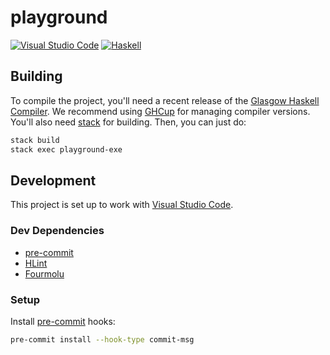 # playground

[![Visual Studio Code](https://img.shields.io/badge/vscode-%23007ACC?logo=visualstudiocode)](https://code.visualstudio.com/)
[![Haskell](https://img.shields.io/badge/haskell-%235D4F85?logo=haskell)](https://www.haskell.org/)

## Building

To compile the project, you'll need a recent release of the [Glasgow Haskell Compiler](https://www.haskell.org/ghc/).
We recommend using [GHCup](https://www.haskell.org/ghcup/) for managing compiler versions. You'll also need
[stack](https://docs.haskellstack.org/en/stable/) for building. Then, you can just do:

```sh
stack build
stack exec playground-exe
```

## Development

This project is set up to work with [Visual Studio Code](https://code.visualstudio.com/).

### Dev Dependencies

- [pre-commit](https://pre-commit.com/)
- [HLint](https://github.com/ndmitchell/hlint#readme)
- [Fourmolu](https://fourmolu.github.io/)

### Setup

Install [pre-commit](https://pre-commit.com/) hooks:

```sh
pre-commit install --hook-type commit-msg
```
